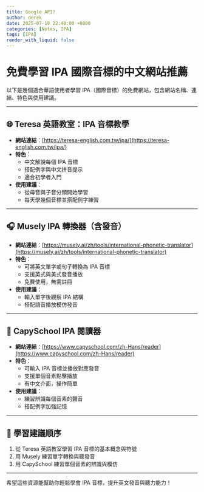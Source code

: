 ```yaml
---
title: Google API?
author: derek
date: 2025-07-19 22:48:00 +0800
categories: [Notes, IPA]
tags: [IPA]
render_with_liquid: false
---
```


# 免費學習 IPA 國際音標的中文網站推薦

以下是幾個適合華語使用者學習 IPA（國際音標）的免費網站，包含網站名稱、連結、特色與使用建議。

---

## 🌐 Teresa 英語教室：IPA 音標教學

- **網站連結**：[https://teresa-english.com.tw/ipa/](https://teresa-english.com.tw/ipa/)
- **特色**：
  - 中文解說每個 IPA 音標
  - 搭配例字與中文拼音提示
  - 適合初學者入門
- **使用建議**：
  - 從母音與子音分類開始學習
  - 每天學幾個音標並搭配例字練習

---

## 🎧 Musely IPA 轉換器（含發音）

- **網站連結**：[https://musely.ai/zh/tools/international-phonetic-translator](https://musely.ai/zh/tools/international-phonetic-translator)
- **特色**：
  - 可將英文單字或句子轉換為 IPA 音標
  - 支援英式與美式發音播放
  - 免費使用，無需註冊
- **使用建議**：
  - 輸入單字後觀察 IPA 結構
  - 搭配語音播放模仿發音

---

## 📖 CapySchool IPA 閱讀器

- **網站連結**：[https://www.capyschool.com/zh-Hans/reader](https://www.capyschool.com/zh-Hans/reader)
- **特色**：
  - 可輸入 IPA 音標並播放對應發音
  - 支援單個音素點擊播放
  - 有中文介面，操作簡單
- **使用建議**：
  - 練習辨識每個音素的聲音
  - 搭配例字加強記憶

---

## 📌 學習建議順序

1. 從 Teresa 英語教室學習 IPA 音標的基本概念與符號
2. 用 Musely 練習單字轉換與聽發音
3. 用 CapySchool 練習單個音素的辨識與模仿

---

希望這些資源能幫助你輕鬆學會 IPA 音標，提升英文發音與聽力能力！
